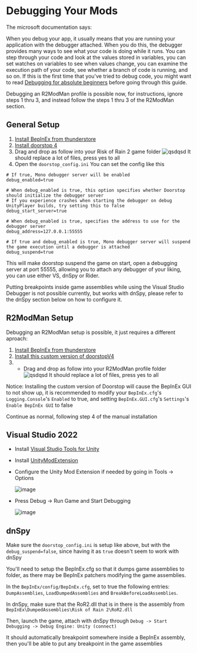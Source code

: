 
# Debugging Your Mods

The microsoft documentation says:

When you debug your app, it usually means that you are running your application with the debugger attached. When you do this, the debugger provides many ways to see what your code is doing while it runs. You can step through your code and look at the values stored in variables, you can set watches on variables to see when values change, you can examine the execution path of your code, see whether a branch of code is running, and so on. If this is the first time that you've tried to debug code, you might want to read [Debugging for absolute beginners](https://docs.microsoft.com/en-us/visualstudio/debugger/debugging-absolute-beginners?view=vs-2022) before going through this guide.

Debugging an R2ModMan profile is possible now, for instructions, ignore steps 1 thru 3, and instead follow the steps 1 thru 3 of the R2ModMan section.

## General Setup
1. [Install BepInEx from thunderstore](https://thunderstore.io/package/bbepis/BepInExPack/)
2. [Install doorstop 4](https://cdn.discordapp.com/attachments/950162181427695627/950163300816125982/BepInEx_x64_5.4.19.0_Doorstop_4.zip)
3. Drag and drop as follow into your Risk of Rain 2 game folder
![qsdqsd](https://cdn.discordapp.com/attachments/575431803523956746/950432823377023087/unknown.png)
It should replace a lot of files, press yes to all
4. Open the `doorstop_config.ini`
You can set the config like this
```
# If true, Mono debugger server will be enabled
debug_enabled=true

# When debug_enabled is true, this option specifies whether Doorstop should initialize the debugger server
# If you experience crashes when starting the debugger on debug UnityPlayer builds, try setting this to false
debug_start_server=true

# When debug_enabled is true, specifies the address to use for the debugger server
debug_address=127.0.0.1:55555

# If true and debug_enabled is true, Mono debugger server will suspend the game execution until a debugger is attached
debug_suspend=true
```
This will make doorstop suspend the game on start, open a debugging server at port 55555, allowing you to attach any debugger of your liking, you can use either VS, dnSpy or Rider.

Putting breakpoints inside game assemblies while using the Visual Studio Debugger is not possible currently, but works with dnSpy, please refer to the dnSpy section below on how to configure it.

## R2ModMan Setup

Debugging an R2ModMan setup is possible, it just requires a different aproach:
1. [Install BepInEx from thunderstore](https://thunderstore.io/package/bbepis/BepInExPack/)
2. [Install this custom version of doorstopV4](https://cdn.discordapp.com/attachments/850538397647110145/1062914386286608435/BepInEx_x64_5.4.19.0_Doorstop_4.zip)
3. - Drag and drop as follow into your R2ModMan profile folder
![qsdqsd](https://cdn.discordapp.com/attachments/575431803523956746/950432823377023087/unknown.png)
It should replace a lot of files, press yes to all

Notice: Installing the custom version of Doorstop will cause the BepInEx GUI to not show up, it is recommended to modify 
your ``BepInEx.cfg``'s ``Logging.Console``'s ``Enabled`` to true, and setting ``BepInEx.GUI.cfg``'s ``Settings``'s ``Enable BepInEx GUI`` to false

Continue as normal, following step 4 of the manual installation


## Visual Studio 2022
- Install [Visual Studio Tools for Unity](https://docs.microsoft.com/en-us/visualstudio/gamedev/unity/get-started/getting-started-with-visual-studio-tools-for-unity?pivots=windows)
- Install [UnityModExtension](https://cdn.discordapp.com/attachments/562704639569428506/950162181285085194/UnityModExtension.vsix)
- Configure the Unity Mod Extension if needed by going in Tools -> Options

  ![image](https://user-images.githubusercontent.com/837334/176724832-37afd649-e982-49c3-aa9f-f47be219d093.png)

- Press Debug -> Run Game and Start Debugging

  ![image](https://user-images.githubusercontent.com/837334/176724945-b1b7eb6c-b095-4058-9eb0-78b09d2ea25d.png)

## dnSpy

Make sure the `doorstop_config.ini` is setup like above, but with the `debug_suspend=false`, since having it as `true` doesn't seem to work with dnSpy

You'll need to setup the BepInEx.cfg so that it dumps game assemblies to folder, as there may be BepInEx patchers modifying the game assemblies.

In the `BepInEx/config/BepInEx.cfg`, set to true the following entries: `DumpAssemblies`, `LoadDumpedAssemblies` and `BreakBeforeLoadAssemblies`.

In dnSpy, make sure that the RoR2.dll that is in there is the assembly from `BepInEx\DumpedAssemblies\Risk of Rain 2\RoR2.dll`

Then, launch the game, attach with dnSpy through `Debug -> Start Debugging -> Debug Engine: Unity (connect)`

It should automatically breakpoint somewhere inside a BepInEx assembly, then you'll be able to put any breakpoint in the game assemblies